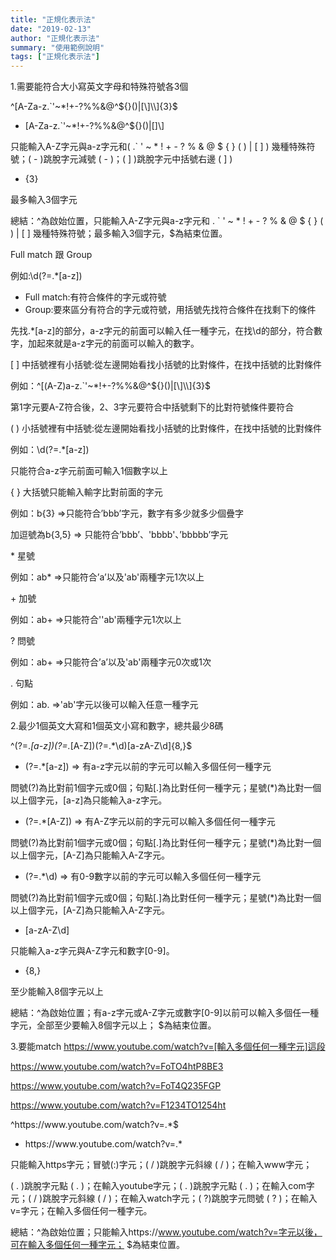 ```yaml
---
title: "正規化表示法"
date: "2019-02-13"
author: "正規化表示法"
summary: "使用範例說明"
tags: ["正規化表示法"]
---
```




1.需要能符合大小寫英文字母和特殊符號各3個

^[A-Za-z.`'~*!+\-?%%&@^${}()|[\]\\]{3}$

- [A-Za-z.`'~*!+\-?%%&@^${}()|[\]\\]

只能輸入A-Z字元與a-z字元和( .` ' ~ * ! + - ? % & @  $ { } ( ) | [ ]  ) 幾種特殊符號；( \- )跳脫字元減號 ( - )；( \] )跳脫字元中括號右邊 ( ] )

- {3}

最多輸入3個字元

總結：^為啟始位置，只能輸入A-Z字元與a-z字元和 . ` ' ~ * ! + - ? % & @  $ { } ( ) | [ ]  幾種特殊符號；最多輸入3個字元，$為結束位置。

Full match 跟 Group

例如:\d(?=.*[a-z])

- Full match:有符合條件的字元或符號
- Group:要來區分有符合的字元或符號，用括號先找符合條件在找剩下的條件

先找.*[a-z]的部分，a-z字元的前面可以輸入任一種字元，在找\d的部分，符合數字，加起來就是a-z字元的前面可以輸入的數字。

[ ] 中括號裡有小括號:從左邊開始看找小括號的比對條件，在找中括號的比對條件

例如：^[(A-Z)a-z.`'~*!+\-?%%&@^${}()|[\]\\]{3}$

第1字元要A-Z符合後，2、3字元要符合中括號剩下的比對符號條件要符合

( ) 小括號裡有中括號:從左邊開始看找小括號的比對條件，在找中括號的比對條件

例如：\d(?=.*[a-z])

只能符合a-z字元前面可輸入1個數字以上

{ } 大括號只能輸入輸字比對前面的字元

例如：b{3} =>只能符合’bbb’字元，數字有多少就多少個疊字

加逗號為b{3,5} => 只能符合’bbb’、'bbbb'、’bbbbb’字元

\* 星號

例如：ab* =>只能符合’a’以及'ab'兩種字元1次以上

\+ 加號

例如：ab+ =>只能符合''ab'兩種字元1次以上

? 問號

例如：ab+ =>只能符合’a’以及'ab'兩種字元0次或1次

. 句點

例如：ab. =>'ab'字元以後可以輸入任意一種字元

2.最少1個英文大寫和1個英文小寫和數字，總共最少8碼

^(?=.*[a-z])(?=.*[A-Z])(?=.*\d)[a-zA-Z\d]{8,}$

- (?=.*[a-z]) => 有a-z字元以前的字元可以輸入多個任何一種字元

問號(?)為比對前1個字元或0個；句點[.]為比對任何一種字元；星號(*)為比對一個以上個字元，[a-z]為只能輸入a-z字元。

- (?=.*[A-Z]) => 有A-Z字元以前的字元可以輸入多個任何一種字元

問號(?)為比對前1個字元或0個；句點[.]為比對任何一種字元；星號(*)為比對一個以上個字元，[A-Z]為只能輸入A-Z字元。

- (?=.*\d) => 有0-9數字以前的字元可以輸入多個任何一種字元

問號(?)為比對前1個字元或0個；句點[.]為比對任何一種字元；星號(*)為比對一個以上個字元，[A-Z]為只能輸入A-Z字元。

- [a-zA-Z\d]

只能輸入a-z字元與A-Z字元和數字[0-9]。

- {8,}

至少能輸入8個字元以上

總結：^為啟始位置；有a-z字元或A-Z字元或數字[0-9]以前可以輸入多個任一種字元，全部至少要輸入8個字元以上； $為結束位置。

3.要能match https://www.youtube.com/watch?v=[輸入多個任何一種字元]這段

https://www.youtube.com/watch?v=FoTO4htP8BE3

https://www.youtube.com/watch?v=FoT4Q235FGP

https://www.youtube.com/watch?v=F1234TO1254ht

^https:\/\/www\.youtube\.com\/watch\?v=.*$

- https:\/\/www\.youtube\.com\/watch\?v=.*

只能輸入https字元；冒號(:)字元；( \/ )跳脫字元斜線 ( / )；在輸入www字元；

( \. )跳脫字元點 ( . )；在輸入youtube字元；( \. )跳脫字元點 ( . )；在輸入com字元；( \/ )跳脫字元斜線 ( / )；在輸入watch字元；( \?)跳脫字元問號 ( ? )；在輸入v=字元；在輸入多個任何一種字元。

總結：^為啟始位置；只能輸入https://www.youtube.com/watch?v=字元以後，可在輸入多個任何一種字元； $為結束位置。